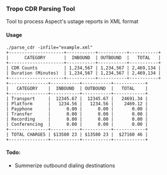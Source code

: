 ### Tropo CDR Parsing Tool

Tool to process Aspect's ustage reports in XML format

#### Usage

    ./parse_cdr -infile="example.xml"
    +---------------------+-----------+-----------+-----------+
    |      CATEGORY       |  INBOUND  | OUTBOUND  |   TOTAL   |
    +---------------------+-----------+-----------+-----------+
    | CDR Counts          | 1,234,567 | 1,234,567 | 2,469,134 |
    | Duration (Minutes)  | 1,234,567 | 1,234,567 | 2,469,134 |
    +---------------------+-----------+-----------+-----------+
    +---------------+-----------+-----------+------------+
    |   CATEGORY    |  INBOUND  | OUTBOUND  |   TOTAL    |
    +---------------+-----------+-----------+------------+
    | Transport     |  12345.67 |  12345.67 |   24691.34 |
    | Platform      |   1234.56 |   1234.56 |    2469.12 |
    | Payphone      |      0.00 |      0.00 |       0.00 |
    | Transfer      |      0.00 |      0.00 |       0.00 |
    | Recording     |      0.00 |      0.00 |       0.00 |
    | Conferencing  |      0.00 |      0.00 |       0.00 |
    +---------------+-----------+-----------+------------+
    | TOTAL CHARGES | $13580 23 | $13580 23 |  $27160 46 |
    +---------------+-----------+-----------+------------+


####  Todo:

* Summerize outbound dialing destinations
